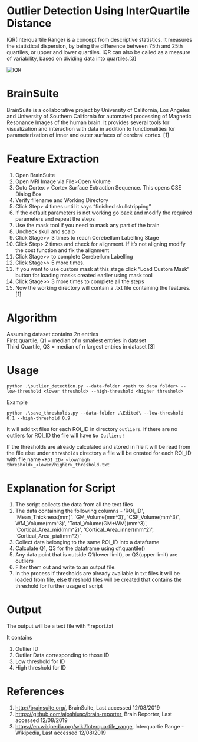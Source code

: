 # Outlier Detection Using InterQuartile Distance

IQR(Interquartile Range) is a concept from descriptive statistics. It measures the statistical dispersion, by being the difference between 75th and 25th quartiles, or upper and lower quartiles. IQR can also be called as a measure of variability, based on dividing data into quartiles.[3]

![IQR](https://upload.wikimedia.org/wikipedia/commons/thumb/1/1a/Boxplot_vs_PDF.svg/800px-Boxplot_vs_PDF.svg.png)

# BrainSuite

BrainSuite is a collaborative project by University of California, Los Angeles and University of Southern California for automated processing of Magnetic Resonance Images of the human brain. It provides several tools for visualization and interaction with data in addition  to functionalities for parameterization of inner and outer surfaces of cerebral cortex. [1]

# Feature Extraction

1. Open BrainSuite
2. Open MRI Image via File>Open Volume
3. Goto Cortex > Cortex Surface Extraction Sequence. This opens CSE Dialog Box
4. Verify filename and Working Directory
5. Click Step> 4 times until it says “finished skullstripping”
6. If the default parameters is not working go back and modify the required parameters and repeat the steps
7. Use the mask tool if you need to mask any part of the brain
8. Uncheck skull and scalp
9. Click Stage>> 3 times to reach Cerebellum Labelling Stage
10. Click Step> 2 times and check for alignment. If it’s not aligning modify the cost function and fix the alignment
11. Click Stage>> to complete Cerebellum Labelling
12. Click Stage>> 5 more times.
13. If you want to use custom mask at this stage click “Load Custom Mask” button for loading masks created earlier using mask tool
14. Click Stage>> 3 more times to complete all the steps
15. Now the working directory will contain a .txt file containing the features. [1]

# Algorithm

Assuming dataset contains 2n entries  
First quartile, Q1 = median of n smallest entries in dataset  
Third Quartile, Q3 = median of n largest entries in dataset [3]

# Usage

`
python .\outlier_detection.py --data-folder <path to data folder> --low-threshold <lower threshold> --high-threshold <higher threshold>
`

Example 

`
python .\save_thresholds.py --data-folder .\Edited\ --low-threshold 0.1 --high-threshold 0.9
`

It will add txt files for each ROI_ID in directory `outliers`. If there are no outliers for ROI_ID the file will have `No Outliers!`

If the thresholds are already calculated and stored in file it will be read from the file else under `thresholds` directory a file will be created for each ROI_ID with file name `<ROI_ID>_<low/high threshold>_<lower/higher>_threshold.txt`

# Explanation for Script

1. The script collects the data from all the text files
2. The data containing the following columns - ‘ROI_ID', 'Mean_Thickness(mm)', 'GM_Volume(mm^3)', 'CSF_Volume(mm^3)', WM_Volume(mm^3)', 'Total_Volume(GM+WM)(mm^3)', 'Cortical_Area_mid(mm^2)', 'Cortical_Area_inner(mm^2)', 'Cortical_Area_pial(mm^2)'
3. Collect data belonging to the same ROI_ID into a dataframe
4. Calculate Q1, Q3 for the dataframe using df.quantile()
5. Any data point that is outside  Q1(lower limit), or  Q3(upper limit) are outliers
6. Filter them out and write to an output file.
7. In the process if thresholds are already available in txt files it will be loaded from file, else threshold files will be created that contains the threshold for further usage of script

# Output

The output will be a text file with *.report.txt

It contains
1. Outlier ID
2. Outlier Data corresponding to those ID
3. Low threshold for ID
4. High threshold for ID

# References

1. http://brainsuite.org/, BrainSuite, Last accessed 12/08/2019
2. https://github.com/ajoshiusc/brain-reporter, Brain Reporter, Last accessed 12/08/2019
3. https://en.wikipedia.org/wiki/Interquartile_range, Interquartie Range - Wikipedia, Last accessed 12/08/2019

